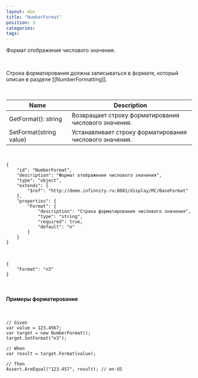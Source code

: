 ```yaml
---
layout: doc
title: "NumberFormat"
position: 3
categories: 
tags: 
---
```


Формат отображения числового значения.

   

Строка форматирования должна записываться в формате, который описан в разделе [[NumberFormatting]].

   

|Name|Description|
|----|-----------|
|GetFormat(): string|Возвращает строку форматирования числового значения.|
|SetFormat(string value)|Устанавливает строку форматирования числового значения.|

   

```
{
	"id": "NumberFormat",
	"description": "Формат отображения числового значения",
	"type": "object",
	"extends": {
		"$ref": "http://demo.infinnity.ru:8081/display/MC/BaseFormat"
	},
	"properties": {
		"Format": {
			"description": "Строка форматирования числового значения",
			"type": "string",
			"required": true,
			"default": "n"
		}
	}
}
```

   

```
{
	"Format": "n3"
}
```

 

#### Примеры форматирования

 

```
// Given
var value = 123.4567;
var target = new NumberFormat();
target.SetFormat("n3");

// When
var result = target.Format(value);

// Then
Assert.AreEqual("123.457", result); // en-US
```

 

 

